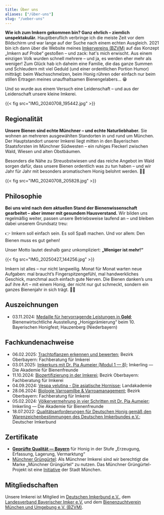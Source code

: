 ```yaml
---
title: Über uns
aliases: ["/über-uns"]
slug: "/ueber-uns"
---
```


**Wie ich zum Imkern gekommen bin? Ganz ehrlich – ziemlich unspektakulär.**
Hauptberuflich verbringe ich die meiste Zeit vor dem Bildschirm und war lange auf der Suche nach einem echten Ausgleich.
2021 bin ich dann über die Website meines [Imkervereins (BZVM)](https://bzvm.de/) auf das Konzept „Imkern auf Probe“ gestoßen – und zack: hat's mich erwischt.
Aus einem einzigen Volk wurden schnell mehrere – und ja, es werden eher mehr als weniger!
Zum Glück hab ich daheim eine Familie, die das ganze Summen und Schleudern mit viel Geduld (und einer ordentlichen Portion Humor) mitträgt:
beim Wachsschmelzen, beim Honig rühren oder einfach nur beim stillen Ertragen meines unaufhaltsamen Bienengelabers… 😁

Und so wurde aus einem Versuch eine Leidenschaft – und aus der Leidenschaft unsere kleine Imkerei.

{{< fig src="IMG_20240708_195442.jpg" >}}

## Regionalität

**Unsere Bienen sind echte Münchner – und echte Naturliebhaber.**
Sie wohnen an mehreren ausgewählten Standorten in und rund um München.
Der Hauptstandort unserer Imkerei liegt mitten in den Bayerischen Staatsforsten im Münchner Südwesten – ein ruhiges Fleckerl zwischen Wald, Wiesen und alten Obstbäumen.

Besonders die Nähe zu Streuobstwiesen und das reiche Angebot im Wald sorgen dafür, dass unsere Bienen ordentlich was zu tun haben – und wir Jahr für Jahr mit besonders aromatischem Honig belohnt werden. 🍯🐝

{{< fig src="IMG_20240708_205828.jpg" >}}

## Philosophie

**Bei uns wird nach dem aktuellen Stand der Bienenwissenschaft gearbeitet – aber immer mit gesundem Hausverstand.**
Wir bilden uns regelmäßig weiter, passen unsere Betriebsweise laufend an – und bleiben dabei unserem Grundsatz treu:

👉 Imkern soll einfach sein. Es soll Spaß machen. Und vor allem: Den Bienen muss es gut gehen!

Unser Motto lautet deshalb ganz unkompliziert: **„Weniger ist mehr!“**

{{< fig src="IMG_20250427_144256.jpg" >}}

Imkern ist alles – nur nicht langweilig.
Monat für Monat warten neue Aufgaben: mal braucht’s Fingerspitzengefühl, mal handwerkliches Geschick, manchmal auch einfach gute Nerven.
Die Bienen danken’s uns auf ihre Art – mit einem Honig, der nicht nur gut schmeckt, sondern ein ganzes Bienenjahr in sich trägt. 🐝🍯

## Auszeichnungen

* 03.11.2024: [Medaille für hervorragende Leistungen in **Gold**](/auszeichnungen/2024-11-03-honigpraemierung.pdf); Bienenwirtschtliche Ausstellung „Honigprämierung“ beim 10. Bayerischen Honigfest; Hauzenberg (Niederbayern)

## Fachkundenachweise

* 06.02.2025: [Trachtpflanzen erkennen und bewerten](/fachkunde/2025-02-06-trachtpflanzen.pdf); Bezirk Oberbayern: Fachberatung für Imkerei
* 03.01.2025: [Imkerkurs mit Dr. Pia Aumeier (Modul 1 — 8)](/fachkunde/2025-01-03-imkerkurs-mit-dr-pia-aumeier.pdf); Imkerling — Die Akademie für Bienenfreunde
* 11.10.2024: [Biozertifizierung in der Imkerei](/fachkunde/2024-10-11-bio-zertifizierung.pdf); Bezirk Oberbayern: Fachberatung für Imkerei
* 04.09.2024: [Vespa velutina - Die asiatische Hornisse](/fachkunde/2024-09-04-velutina.pdf); Landakademie
* 28.06.2024: [Biologie Varroamilbe & Varroamanagement](/fachkunde/2024-06-28-fachkunde-varroa.pdf); Bezirk Oberbayern: Fachberatung für Imkerei
* 05.02.2024: [Völkervermehrung in vier Schritten mit Dr. Pia Aumeier](/fachkunde/2024-02-05-Völkervermehrung.pdf); Imkerling — Die Akademie für Bienenfreunde
* 18.07.2022: [Qualitätsanforderungen für Deutschen Honig gemäß den Warenzeichenbestimmungen des Deutschen Imkerbundes e.V.](/fachkunde/2022-07-18-DIB-cert.pdf); Deutscher Imkerbund

## Zertifikate

* [**Geprüfte Qualität — Bayern**](/zertifikate/20250523-gq-zertifikat.pdf) für Honig in der Stufe „Erzeugung, Erfassung, Lagerung, Vermarktung“
* [Münchner Grüngürtel](gruenguertel-muc.jpg): Als Münchner Imkerei sind wir berechtigt die Marke „Münchner Grüngürtel“ zu nutzen. Das Münchner Grüngürtel-Projekt ist eine [Initiative](https://stadt.muenchen.de/infos/muenchner-gruenguertel.html) der Stadt München.

## Mitgliedschaften

Unsere Imkerei ist Mitglied im [Deutschen Imkerbund e.V.](https://deutscherimkerbund.de/), dem [Landesverband Bayerischer Imker e.V.](https://www.lvbi.de/) und dem [Bienenzuchtverein München und Umgebung e.V. (BZVM)](https://bzvm.de/).
